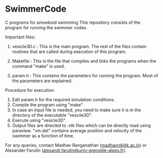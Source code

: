 # SwimmerCode
C programs for amoeboid swimming
This repository consists of the program for running the swimmer codes. 

Important files:
1. vesicle3D.c : This is the main program. The rest of the files contain routines that are called during execution of this program. 

2. Makefile : This is the file that compiles and links the programs when the command "make" is used. 

3. param.h : This contains the parameters for running the program. Most of the parameters are explained. 

Procedure for execution:
1. Edit param.h for the required simulation conditions.
2. Compile the program using "make"
3. In case an input file is needed, you need to make sure it is in the directory of the executable "vescile3D". 
4. Execute using "vesicle3D".
5. Output files are directed to .vtk files which can be directly read using paraview. "vm.dat" contains average position and velocity of the swimmer as a function of time. 


For any queries, contact Madhav Ranganathan (madhavr@iitk.ac.in) or Alexander Farutin (alexandr.farutin@univ-grenoble-alpes.fr).
